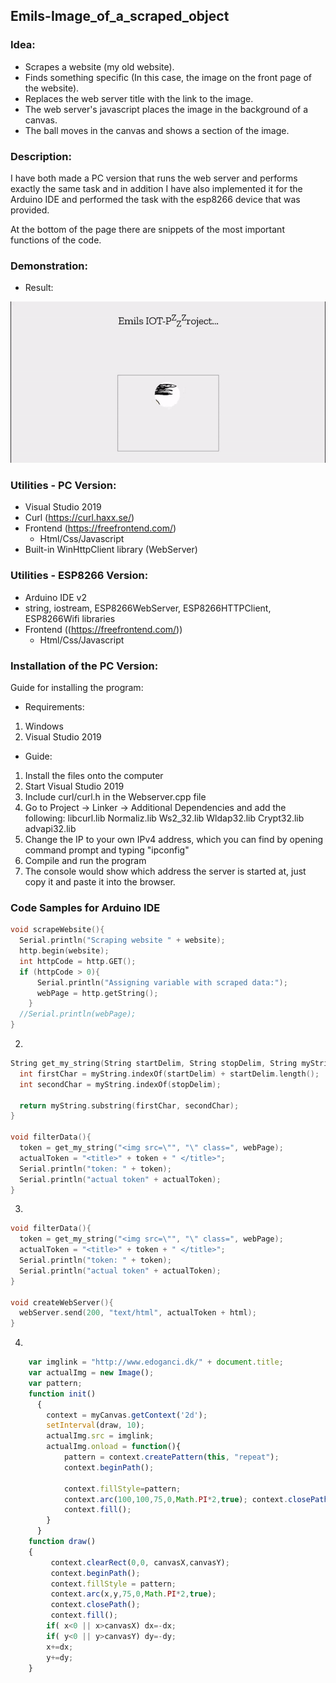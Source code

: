 ## Emils-Image_of_a_scraped_object

### Idea:

- Scrapes a website (my old website).
- Finds something specific (In this case, the image on the front page of the website).
- Replaces the web server title with the link to the image.
- The web server's javascript places the image in the background of a canvas.
- The ball moves in the canvas and shows a section of the image.

### Description:
I have both made a PC version that runs the web server and performs exactly the same task and in addition I have also implemented it for the Arduino IDE and performed the task with the esp8266 device that was provided.

At the bottom of the page there are snippets of the most important functions of the code.

### Demonstration:
- Result:

![](https://github.com/digitalInteraktion2019/IOTresources/blob/master/Emils-ImageBalling/Ressourcer/Demo.gif)


### Utilities - PC Version:
- Visual Studio 2019
- Curl (https://curl.haxx.se/)
- Frontend (https://freefrontend.com/)
	- Html/Css/Javascript
- Built-in WinHttpClient library (WebServer)

### Utilities - ESP8266 Version:
- Arduino IDE v2
- string, iostream, ESP8266WebServer, ESP8266HTTPClient, ESP8266Wifi libraries
- Frontend ((https://freefrontend.com/))
	- Html/Css/Javascript

### Installation of the PC Version:
Guide for installing the program:
- Requirements:
1) Windows
2) Visual Studio 2019

- Guide: 
1) Install the files onto the computer
2) Start Visual Studio 2019
3) Include curl/curl.h in the Webserver.cpp file
4) Go to Project -> Linker -> Additional Dependencies and add the following:
libcurl.lib
Normaliz.lib
Ws2_32.lib
Wldap32.lib
Crypt32.lib
advapi32.lib
5) Change the IP to your own IPv4 address, which you can find by opening command prompt and typing "ipconfig"
6) Compile and run the program
7) The console would show which address the server is started at, just copy it and paste it into the browser.

### Code Samples for Arduino IDE

```c++
void scrapeWebsite(){
  Serial.println("Scraping website " + website);
  http.begin(website);
  int httpCode = http.GET();
  if (httpCode > 0){
      Serial.println("Assigning variable with scraped data:");
      webPage = http.getString();
    }
  //Serial.println(webPage);
}
```

2)
``` c++
String get_my_string(String startDelim, String stopDelim, String myString){
  int firstChar = myString.indexOf(startDelim) + startDelim.length();
  int secondChar = myString.indexOf(stopDelim);

  return myString.substring(firstChar, secondChar);
}

void filterData(){
  token = get_my_string("<img src=\"", "\" class=", webPage);
  actualToken = "<title>" + token + " </title>";
  Serial.println("token: " + token);
  Serial.println("actual token" + actualToken);
}
```
3)
``` c++
void filterData(){
  token = get_my_string("<img src=\"", "\" class=", webPage);
  actualToken = "<title>" + token + " </title>";
  Serial.println("token: " + token);
  Serial.println("actual token" + actualToken);
}

void createWebServer(){
  webServer.send(200, "text/html", actualToken + html);
}
```

4)
``` javascript
	var imglink = "http://www.edoganci.dk/" + document.title;
	var actualImg = new Image();
	var pattern;
	function init()
	  {
	    context = myCanvas.getContext('2d');
	    setInterval(draw, 10);
	    actualImg.src = imglink;
	    actualImg.onload = function(){
	    	pattern = context.createPattern(this, "repeat");
		    context.beginPath();
		    
		    context.fillStyle=pattern;
		    context.arc(100,100,75,0,Math.PI*2,true); context.closePath();
		    context.fill();
	    }
	  }
	function draw()
	{
		 context.clearRect(0,0, canvasX,canvasY);
		 context.beginPath();
		 context.fillStyle = pattern;
		 context.arc(x,y,75,0,Math.PI*2,true);
		 context.closePath();
		 context.fill();
		if( x<0 || x>canvasX) dx=-dx; 
		if( y<0 || y>canvasY) dy=-dy; 
		x+=dx; 
		y+=dy;
	}
```
